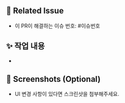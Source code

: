 ## 📝 Related Issue
- 이 PR이 해결하는 이슈 번호: #이슈번호

## ✨ 작업 내용
<!-- 작업에 대한 내용을 간략하게 작성해주세요. -->
-

## 📸 Screenshots (Optional)
- UI 변경 사항이 있다면 스크린샷을 첨부해주세요.

